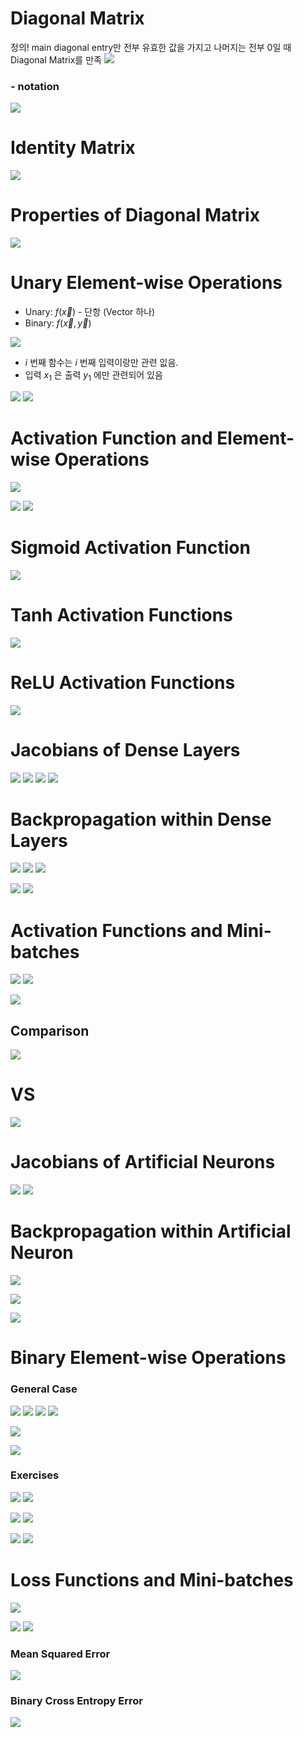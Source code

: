 

# Diagonal Matrix 

정의!
main diagonal entry만 전부 유효한 값을 가지고 나머지는 전부 0일 때 Diagonal Matrix를 만족
![](../../Data/13.이론_Elemet_wise_Operation_and_Jacobians/1.EOJ.png)
### - notation
![](../../Data/13.이론_Elemet_wise_Operation_and_Jacobians/2.EOJ.png)




# Identity Matrix
![](../../Data/13.이론_Elemet_wise_Operation_and_Jacobians/3.EOJ.png)





# Properties of Diagonal Matrix 
![](../../Data/13.이론_Elemet_wise_Operation_and_Jacobians/4.EOJ.png)





# Unary Element-wise Operations

- Unary: $f({\vec x})$  - 단항 (Vector 하나)
- Binary: $f(\vec x, \vec y)$ 

![](../../Data/13.이론_Elemet_wise_Operation_and_Jacobians/5.EOJ.png)
- $i$ 번째 함수는 $i$ 번째 입력이랑만 관련 잆음.
- 입력 $x_1$ 은 출력 $y_1$ 에만 관련되어 있음 


![](../../Data/13.이론_Elemet_wise_Operation_and_Jacobians/6.EOJ.png)
![](../../Data/13.이론_Elemet_wise_Operation_and_Jacobians/7.EOJ.png)






# Activation Function and Element-wise Operations

![](../../Data/13.이론_Elemet_wise_Operation_and_Jacobians/8.EOJ.png)

![](../../Data/13.이론_Elemet_wise_Operation_and_Jacobians/9.EOJ.png)
![](../../Data/13.이론_Elemet_wise_Operation_and_Jacobians/11.EOJ.png)





# Sigmoid Activation Function
![](../../Data/13.이론_Elemet_wise_Operation_and_Jacobians/10.EOJ.png)




# Tanh Activation Functions
![](../../Data/13.이론_Elemet_wise_Operation_and_Jacobians/12.EOJ.png)




# ReLU Activation Functions
![](../../Data/13.이론_Elemet_wise_Operation_and_Jacobians/13.EOJ.png)



# Jacobians of Dense Layers
![](../../Data/13.이론_Elemet_wise_Operation_and_Jacobians/14.EOJ.png)
![](../../Data/13.이론_Elemet_wise_Operation_and_Jacobians/15.EOJ.png)
![](../../Data/13.이론_Elemet_wise_Operation_and_Jacobians/16.EOJ.png)
![](../../Data/13.이론_Elemet_wise_Operation_and_Jacobians/17.EOJ.png)


# Backpropagation within Dense Layers
![](../../Data/13.이론_Elemet_wise_Operation_and_Jacobians/18.EOJ.png)
![](../../Data/13.이론_Elemet_wise_Operation_and_Jacobians/19.EOJ.png)
![](../../Data/13.이론_Elemet_wise_Operation_and_Jacobians/20.EOJ.png)


![](../../Data/13.이론_Elemet_wise_Operation_and_Jacobians/21.EOJ.png)
![](../../Data/13.이론_Elemet_wise_Operation_and_Jacobians/22.EOJ.png)




# Activation Functions and Mini-batches

![](../../Data/13.이론_Elemet_wise_Operation_and_Jacobians/23.EOJ.png)
![](../../Data/13.이론_Elemet_wise_Operation_and_Jacobians/24.EOJ.png)

![](../../Data/13.이론_Elemet_wise_Operation_and_Jacobians/25.EOJ.png)


## Comparison 
![](../../Data/13.이론_Elemet_wise_Operation_and_Jacobians/26.EOJ.png)
#                                         VS

![](../../Data/13.이론_Elemet_wise_Operation_and_Jacobians/27.EOJ.png)




# Jacobians of Artificial Neurons
![](../../Data/13.이론_Elemet_wise_Operation_and_Jacobians/28.EOJ.png)
![](../../Data/13.이론_Elemet_wise_Operation_and_Jacobians/29.EOJ.png)



# Backpropagation within Artificial Neuron
![](../../Data/13.이론_Elemet_wise_Operation_and_Jacobians/30.EOJ.png)

![](../../Data/13.이론_Elemet_wise_Operation_and_Jacobians/31.EOJ.png)

![](../../Data/13.이론_Elemet_wise_Operation_and_Jacobians/32.EOJ.png)





# Binary Element-wise Operations
### General Case 
![](../../Data/13.이론_Elemet_wise_Operation_and_Jacobians/33.EOJ.png)
![](../../Data/13.이론_Elemet_wise_Operation_and_Jacobians/34.EOJ.png)
![](../../Data/13.이론_Elemet_wise_Operation_and_Jacobians/35.EOJ.png)
![](../../Data/13.이론_Elemet_wise_Operation_and_Jacobians/36.EOJ.png)


![](../../Data/13.이론_Elemet_wise_Operation_and_Jacobians/37.EOJ.png)

![](../../Data/13.이론_Elemet_wise_Operation_and_Jacobians/38.EOJ.png)



### Exercises
![](../../Data/13.이론_Elemet_wise_Operation_and_Jacobians/39.EOJ.png)
![](../../Data/13.이론_Elemet_wise_Operation_and_Jacobians/42.EOJ.png)


![](../../Data/13.이론_Elemet_wise_Operation_and_Jacobians/40.EOJ.png)
![](../../Data/13.이론_Elemet_wise_Operation_and_Jacobians/43.EOJ.png)


![](../../Data/13.이론_Elemet_wise_Operation_and_Jacobians/41.EOJ.png)
![](../../Data/13.이론_Elemet_wise_Operation_and_Jacobians/44.EOJ.png)





# Loss Functions and Mini-batches
![](../../Data/13.이론_Elemet_wise_Operation_and_Jacobians/45.EOJ.png)


![](../../Data/13.이론_Elemet_wise_Operation_and_Jacobians/46.EOJ.png)
![](../../Data/13.이론_Elemet_wise_Operation_and_Jacobians/47.EOJ.png)



### Mean Squared Error
![](../../Data/13.이론_Elemet_wise_Operation_and_Jacobians/48.EOJ.png)

### Binary Cross Entropy Error
![](../../Data/13.이론_Elemet_wise_Operation_and_Jacobians/49.EOJ.png)













